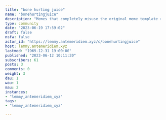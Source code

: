 ```yaml
---
title: "bone hurting juice" 
name: "bonehurtingjuice"
description: "Memes that completely misuse the original meme template removing the original meaning and obliterating your bones in the process"
type: community
date: "2023-06-19 17:59:02"
draft: false
nsfw: false
actor_id: "https://lemmy.antemeridiem.xyz/c/bonehurtingjuice"
host: lemmy.antemeridiem.xyz
lastmod: "1969-12-31 19:00:00"
published: "2023-06-12 10:11:20"
subscribers: 61
posts: 3
comments: 0
weight: 3
dau: 1
wau: 1
mau: 2
instances:
- "lemmy_antemeridiem_xyz"
tags: 
- "lemmy_antemeridiem_xyz"

---
```

